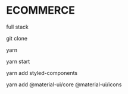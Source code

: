# ECOMMERCE
 full stack 


git clone

yarn

yarn start

yarn add styled-components

yarn add @material-ui/core @material-ui/icons